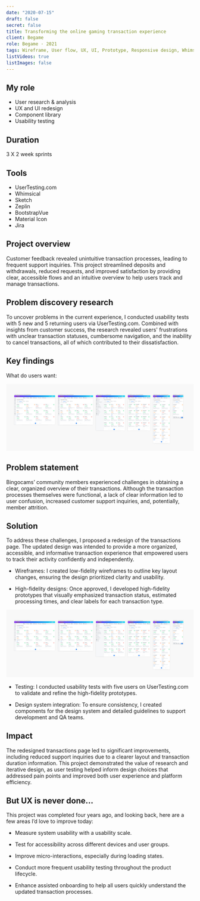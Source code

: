 ```yaml
---
date: "2020-07-15"
draft: false
secret: false
title: Transforming the online gaming transaction experience
client: Begame
role: Begame · 2021
tags: Wireframe, User flow, UX, UI, Prototype, Responsive design, Whimsical, Marwel app, Sketch, Zeplin, Jira
listVideos: true
listImages: false
---
```



## My role
- User research & analysis 
- UX and UI redesign 
- Component library
- Usability testing

## Duration
3 X 2 week sprints

## Tools
- UserTesting.com
- Whimsical
- Sketch
- Zeplin
- BootstrapVue
- Material Icon
- Jira

## Project overview
Customer feedback revealed unintuitive transaction processes, leading to frequent support inquiries. This project streamlined deposits and withdrawals, reduced requests, and improved satisfaction by providing clear, accessible flows and an intuitive overview to help users track and manage transactions.

## Problem discovery research
To uncover problems in the current experience, I conducted usability tests with 5 new and 5 returning users via UserTesting.com. Combined with insights from customer success, the research revealed users' frustrations with unclear transaction statuses, cumbersome navigation, and the inability to cancel transactions, all of which contributed to their dissatisfaction.

## Key findings
What do users want: 

![What do users want](/works/begame-transaction-history/Transaction_06.png "List of users' needs")

## Problem statement
Bingocams’ community members experienced challenges in obtaining a clear, organized overview of their transactions. Although the transaction processes themselves were functional, a lack of clear information led to user confusion, increased customer support inquiries, and, potentially, member attrition.

## Solution
To address these challenges, I proposed a redesign of the transactions page. The updated design was intended to provide a more organized, accessible, and informative transaction experience that empowered users to track their activity confidently and independently.

- Wireframes: I created low-fidelity wireframes to outline key layout changes, ensuring the design prioritized clarity and usability.

- High-fidelity designs: Once approved, I developed high-fidelity prototypes that visually emphasized transaction status, estimated processing times, and clear labels for each transaction type.

![Breakpoints](/works/begame-transaction-history/Transaction_001.png "Preview of all breakpoints and how cards were set up")

- Testing: I conducted usability tests with five users on UserTesting.com to validate and refine the high-fidelity prototypes.

- Design system integration: To ensure consistency, I created components for the design system and detailed guidelines to support development and QA teams.

## Impact
The redesigned transactions page led to significant improvements, including reduced support inquiries due to a clearer layout and transaction duration information. This project demonstrated the value of research and iterative design, as user testing helped inform design choices that addressed pain points and improved both user experience and platform efficiency.


## But UX is never done...
This project was completed four years ago, and looking back, here are a few areas I’d love to improve today:

- Measure system usability with a usability scale.

- Test for accessibility across different devices and user groups.

- Improve micro-interactions, especially during loading states.

- Conduct more frequent usability testing throughout the product lifecycle.

- Enhance assisted onboarding to help all users quickly understand the updated transaction processes.
